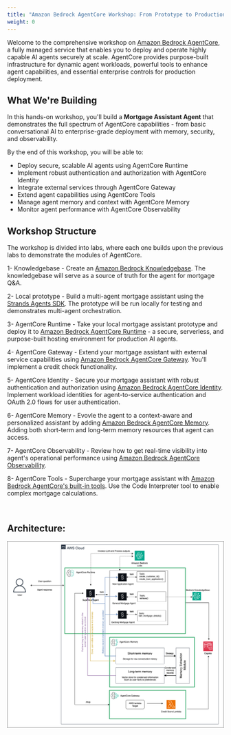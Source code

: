 ```yaml
---
title: "Amazon Bedrock AgentCore Workshop: From Prototype to Production"
weight: 0
---
```


Welcome to the comprehensive workshop on [Amazon Bedrock AgentCore](https://aws.amazon.com/bedrock/agentcore/), a fully managed service that enables you to deploy and operate highly capable AI agents securely at scale. AgentCore provides purpose-built infrastructure for dynamic agent workloads, powerful tools to enhance agent capabilities, and essential enterprise controls for production deployment.

## What We're Building
In this hands-on workshop, you'll build a **Mortgage Assistant  Agent**  that demonstrates the full spectrum of AgentCore capabilities - from basic conversational AI to enterprise-grade deployment with memory, security, and observability.

By the end of this workshop, you will be able to:
* Deploy secure, scalable AI agents using AgentCore Runtime
* Implement robust authentication and authorization with AgentCore Identity
* Integrate external services through AgentCore Gateway
* Extend agent capabilities using AgentCore Tools
* Manage agent memory and context with AgentCore Memory
* Monitor agent performance with AgentCore Observability

## Workshop Structure
The workshop is divided into labs, where each one builds upon the previous labs to demonstrate the modules of AgentCore. 

1- Knowledgebase - Create an [Amazon Bedrock Knowledgebase](https://aws.amazon.com/bedrock/knowledge-bases/). The knowledgebase will serve as a source of truth for the agent for mortgage Q&A.

2- Local prototype - Build a multi-agent mortgage assistant using the [Strands Agents SDK](https://aws.amazon.com/blogs/opensource/introducing-strands-agents-an-open-source-ai-agents-sdk/). The prototype will be run locally for testing and demonstrates multi-agent orchestration.

3- AgentCore Runtime - Take your local mortgage assistant prototype and deploy it to [Amazon Bedrock AgentCore Runtime](https://aws.amazon.com/bedrock/agentcore/) - a secure, serverless, and purpose-built hosting environment for production AI agents.

4- AgentCore Gateway - Extend your mortgage assistant with external service capabilities using [Amazon Bedrock AgentCore Gateway](https://aws.amazon.com/blogs/machine-learning/introducing-amazon-bedrock-agentcore-gateway-transforming-enterprise-ai-agent-tool-development/). You'll implement a credit check functionality.

5- AgentCore Identity - Secure your mortgage assistant with robust authentication and authorization using [Amazon Bedrock AgentCore Identity](https://docs.aws.amazon.com/bedrock-agentcore/latest/devguide/identity.html). Implement workload identities for agent-to-service authentication and OAuth 2.0 flows for user authentication.

6- AgentCore Memory - Evovle the agent to a context-aware and personalized assistant by adding [Amazon Bedrock AgentCore Memory](https://docs.aws.amazon.com/bedrock-agentcore/latest/devguide/memory.html). Adding both short-term and long-term memory resources that agent can access.

7- AgentCore Observability - Review how to get real-time visibility into agent's operational performance using [Amazon Bedrock AgentCore Observability](https://docs.aws.amazon.com/bedrock-agentcore/latest/devguide/observability.html).

8- AgentCore Tools - Supercharge your mortgage assistant with [Amazon Bedrock AgentCore's built-in tools](https://docs.aws.amazon.com/bedrock-agentcore/latest/devguide/built-in-tools.html). Use the Code Interpreter tool to enable complex mortgage calculations.

&nbsp;

## Architecture:

<img src="./images/agentcore-full-arch.png" alt="AgentCore Architecture"/>

